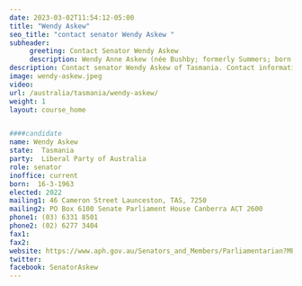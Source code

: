```yaml
---
date: 2023-03-02T11:54:12-05:00
title: "Wendy Askew"
seo_title: "contact senator Wendy Askew "
subheader:
     greeting: Contact Senator Wendy Askew
     description: Wendy Anne Askew (née Bushby; formerly Summers; born 16 March 1963) is an Australian politician who is a Senator for Tasmania, representing the Liberal Party. She was appointed to a casual vacancy on 6 March 2019 in place of her brother David Bushby.
description: Contact senator Wendy Askew of Tasmania. Contact information for Wendy Askew includes email address, phone number, and mailing address.
image: wendy-askew.jpeg
video:
url: /australia/tasmania/wendy-askew/
weight: 1
layout: course_home


####candidate
name: Wendy Askew
state:	Tasmania
party:	Liberal Party of Australia
role: senator
inoffice: current
born:  16-3-1963
elected: 2022
mailing1: 46 Cameron Street Launceston, TAS, 7250
mailing2: PO Box 6100 Senate Parliament House Canberra ACT 2600
phone1:	(03) 6331 8501
phone2: (02) 6277 3404
fax1:
fax2:
website: https://www.aph.gov.au/Senators_and_Members/Parliamentarian?MPID=281558
twitter:
facebook: SenatorAskew
---
```

